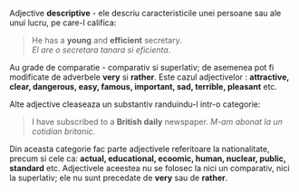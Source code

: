 Adjective **descriptive** - ele descriu caracteristicile unei persoane sau ale unui lucru, pe care-l califica:
> He has a **young** and **efficient** secretary.  
> *El are o secretara tanara si eficienta*.

Au grade de comparatie - comparativ si superlativ; de asemenea pot fi modificate de adverbele **very** si **rather**. Este  cazul adjectivelor : **attractive, clear, dangerous, easy, famous, important, sad, terrible, pleasant** etc.

Alte adjective cleaseaza un substantiv randuindu-l intr-o categorie:
> I have subscribed to a **British daily** newspaper.
> *M-am abonat la un cotidian britanic*.

Din aceasta categorie fac parte adjectivele referitoare la nationalitate, precum si cele ca: **actual, educational, ecoomic, human, nuclear, public, standard** etc. Adjectivele aceestea nu se folosec la nici un comparativ, nici la superlativ; ele nu sunt precedate de **very** sau de **rather**.